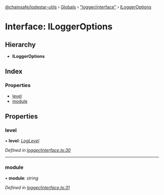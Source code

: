 [@chainsafe/lodestar-utils](../README.md) › [Globals](../globals.md) › ["logger/interface"](../modules/_logger_interface_.md) › [ILoggerOptions](_logger_interface_.iloggeroptions.md)

# Interface: ILoggerOptions

## Hierarchy

* **ILoggerOptions**

## Index

### Properties

* [level](_logger_interface_.iloggeroptions.md#level)
* [module](_logger_interface_.iloggeroptions.md#module)

## Properties

###  level

• **level**: *[LogLevel](../enums/_logger_interface_.loglevel.md)*

*Defined in [logger/interface.ts:30](https://github.com/ChainSafe/lodestar/blob/2084b4ac7/packages/lodestar-utils/src/logger/interface.ts#L30)*

___

###  module

• **module**: *string*

*Defined in [logger/interface.ts:31](https://github.com/ChainSafe/lodestar/blob/2084b4ac7/packages/lodestar-utils/src/logger/interface.ts#L31)*
